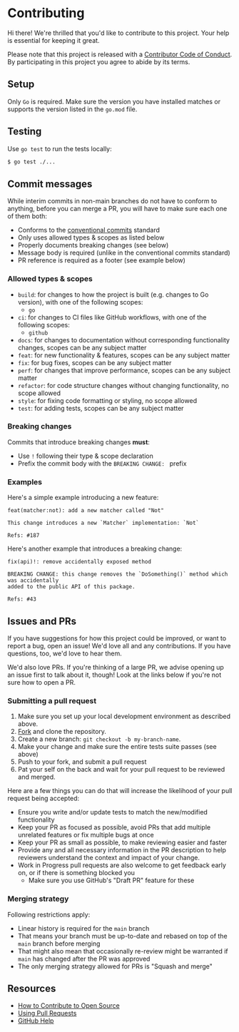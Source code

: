 # Contributing

Hi there! We're thrilled that you'd like to contribute to this project. Your help is essential for keeping it great.

Please note that this project is released with a [Contributor Code of Conduct](CODE_OF_CONDUCT.md). By participating in this project you agree to abide by its terms.

## Setup

Only `Go` is required. Make sure the version you have installed matches or supports the version listed in the `go.mod` file.

## Testing

Use `go test` to run the tests locally:

```bash
$ go test ./...
```

## Commit messages

While interim commits in non-main branches do not have to conform to anything, before you can merge a PR, you will have to make sure each one of them both:

- Conforms to the [conventional commits](https://www.conventionalcommits.org/en/v1.0.0/) standard
- Only uses allowed types & scopes as listed below
- Properly documents breaking changes (see below)
- Message body is required (unlike in the conventional commits standard)
- PR reference is required as a footer (see example below)

### Allowed types & scopes

- `build`: for changes to how the project is built (e.g. changes to Go version), with one of the following scopes:
  - `go`
- `ci`: for changes to CI files like GitHub workflows, with one of the following scopes:
  - `github`
- `docs`: for changes to documentation without corresponding functionality changes, scopes can be any subject matter
- `feat`: for new functionality & features, scopes can be any subject matter
- `fix`: for bug fixes, scopes can be any subject matter
- `perf`: for changes that improve performance, scopes can be any subject matter
- `refactor`: for code structure changes without changing functionality, no scope allowed
- `style`: for fixing code formatting or styling, no scope allowed
- `test`: for adding tests, scopes can be any subject matter

### Breaking changes

Commits that introduce breaking changes **must**:

- Use `!` following their type & scope declaration
- Prefix the commit body with the `BREAKING CHANGE: ` prefix

### Examples

Here's a simple example introducing a new feature:

```
feat(matcher:not): add a new matcher called "Not"

This change introduces a new `Matcher` implementation: `Not`

Refs: #187
```

Here's another example that introduces a breaking change:

```
fix(api)!: remove accidentally exposed method

BREAKING CHANGE: this change removes the `DoSomething()` method which was accidentally
added to the public API of this package.

Refs: #43
```

## Issues and PRs

If you have suggestions for how this project could be improved, or want to report a bug, open an issue! We'd love all and any contributions. If you have questions, too, we'd love to hear them.

We'd also love PRs. If you're thinking of a large PR, we advise opening up an issue first to talk about it, though! Look at the links below if you're not sure how to open a PR.

### Submitting a pull request

1. Make sure you set up your local development environment as described above.
2. [Fork](https://github.com/arikkfir/justest/fork) and clone the repository.
3. Create a new branch: `git checkout -b my-branch-name`.
4. Make your change and make sure the entire tests suite passes (see above)
5. Push to your fork, and submit a pull request
6. Pat your self on the back and wait for your pull request to be reviewed and merged.

Here are a few things you can do that will increase the likelihood of your pull request being accepted:

- Ensure you write and/or update tests to match the new/modified functionality
- Keep your PR as focused as possible, avoid PRs that add multiple unrelated features or fix multiple bugs at once
- Keep your PR as small as possible, to make reviewing easier and faster
- Provide any and all necessary information in the PR description to help reviewers understand the context and impact of your change.
- Work in Progress pull requests are also welcome to get feedback early on, or if there is something blocked you
  - Make sure you use GitHub's "Draft PR" feature for these

### Merging strategy

Following restrictions apply:

- Linear history is required for the `main` branch
- That means your branch must be up-to-date and rebased on top of the `main` branch before merging
- That might also mean that occasionally re-review might be warranted if `main` has changed after the PR was approved
- The only merging strategy allowed for PRs is "Squash and merge"

## Resources

- [How to Contribute to Open Source](https://opensource.guide/how-to-contribute/)
- [Using Pull Requests](https://help.github.com/articles/about-pull-requests/)
- [GitHub Help](https://help.github.com)
